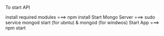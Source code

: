 

To start API

install required modules ===> npm install
Start Mongo Server ===> sudo service mongod start (for ubntu) & mongod (for windwos)
Start App ===> npm start